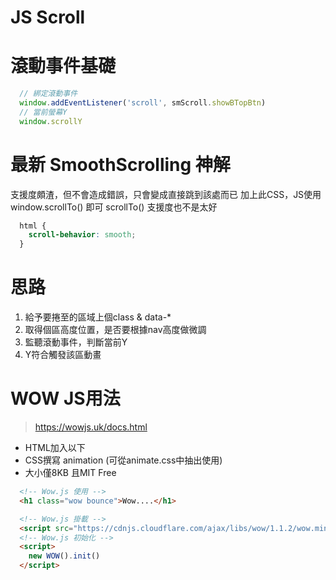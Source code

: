 # JS Scroll

# 滾動事件基礎
```js
  // 綁定滾動事件
  window.addEventListener('scroll', smScroll.showBTopBtn)
  // 當前螢幕Y
  window.scrollY
```

# 最新 SmoothScrolling 神解
支援度頗渣，但不會造成錯誤，只會變成直接跳到該處而已
加上此CSS，JS使用 window.scrollTo() 即可
scrollTo() 支援度也不是太好
```css
  html {
    scroll-behavior: smooth;
  }
```

# 思路
1. 給予要捲至的區域上個class & data-*
2. 取得個區高度位置，是否要根據nav高度做微調
3. 監聽滾動事件，判斷當前Y
4. Y符合觸發該區動畫

# WOW JS用法
> https://wowjs.uk/docs.html
- HTML加入以下
- CSS撰寫 animation (可從animate.css中抽出使用)
- 大小僅8KB 且MIT Free
```html
  <!-- Wow.js 使用 -->
  <h1 class="wow bounce">Wow....</h1>

  <!-- Wow.js 掛載 -->
  <script src="https://cdnjs.cloudflare.com/ajax/libs/wow/1.1.2/wow.min.js"></script>
  <!-- Wow.js 初始化 -->
  <script>
    new WOW().init()
  </script>
```